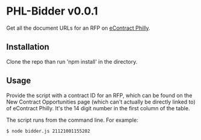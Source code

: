 # PHL-Bidder v0.0.1

Get all the document URLs for an RFP on [eContract Philly](https://secure.phila.gov/eContract/). 

## Installation

Clone the repo than run 'npm install' in the directory.

## Usage

Provide the script with a contract ID for an RFP, which can be found on the New Contract Opportunities page (which can't actually be directly linked to) of eContract Philly. It's the 14 digit number in the first column of the table.

The script runs from the command line. For example: 

    $ node bidder.js 21121001155202